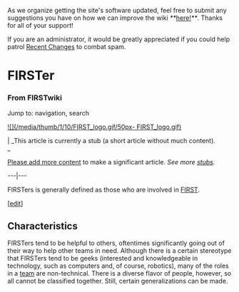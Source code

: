 As we organize getting the site's software updated, feel free to submit any
suggestions you have on how we can improve the wiki
_**_[here!](/index.php/User:Hallry/Suggestions "User:Hallry/Suggestions"
)_**_. Thanks for all of your support!

If you are an administrator, it would be greatly appreciated if you could help
patrol [Recent Changes](/index.php/Special:Recentchanges
"Special:Recentchanges" ) to combat spam.

# FIRSTer

### From FIRSTwiki

Jump to: navigation, search

[![](/media/thumb/1/10/FIRST_logo.gif/50px-
FIRST_logo.gif)](/index.php/Image:FIRST_logo.gif "" )

|  _This article is currently a stub (a short article without much content).  
_

[Please add more
content](http://www.firstwiki.net/index.php?title=FIRSTer&action=edit
"http://www.firstwiki.net/index.php?title=FIRSTer&action=edit" ) to make a
significant article. _See more [stubs](/index.php/Special:Shortpages
"Special:Shortpages" )._  
  
---|---  
  
  
FIRSTers is generally defined as those who are involved in
[FIRST](/index.php/FIRST "FIRST" ).

[[edit](/index.php?title=FIRSTer&action=edit&section=1 "Edit section:
Characteristics" )]

## Characteristics

FIRSTers tend to be helpful to others, oftentimes significantly going out of
their way to help other teams in need. Although there is a certain stereotype
that FIRSTers tend to be geeks (interested and knowledgeable in technology,
such as computers and, of course, robotics), many of the roles in a
[team](/index.php/Team "Team" ) are non-technical. There is a diverse flavor
of people, however, so all cannot be classified together. Still, certain
generalizations can be made.

